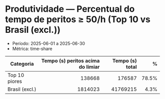 # Produtividade — Percentual do tempo de peritos ≥ 50/h (Top 10 vs Brasil (excl.))

- Período: 2025-06-01 a 2025-06-30
- Métrica: time-share

| Categoria | Tempo (s) peritos acima do limiar | Tempo (s) total | % |
|-----------|------------------:|------------------:|---:|
| Top 10 piores  | 138668 | 176587 | 78.5% |
| Brasil (excl.) | 1814023 | 41769215 | 4.3% |

